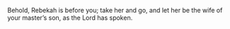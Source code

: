 Behold, Rebekah is before you; take her and go, and let her be the wife of your master’s son, as the Lord has spoken.
